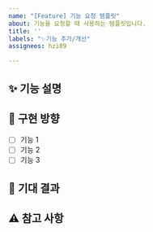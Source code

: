 ```yaml
---
name: "[Feature] 기능 요청 템플릿"
about: 기능을 요청할 때 사용하는 템플릿입니다.
title: ''
labels: "✨기능 추가/개선"
assignees: hzi09

---
```


## ✨ 기능 설명
<!--추가하거나 개선하고 싶은 기능을 설명해주세요.-->

## 📌 구현 방향
- [ ] 기능 1
- [ ] 기능 2
- [ ] 기능 3

## 🚀 기대 결과
<!--새로운 기능이 추가되었을 때 어떤 결과를 기대하는지 설명해주세요.-->

## ⚠️ 참고 사항
<!--추가로 참고할 사항이 있다면 적어주세요.-->
